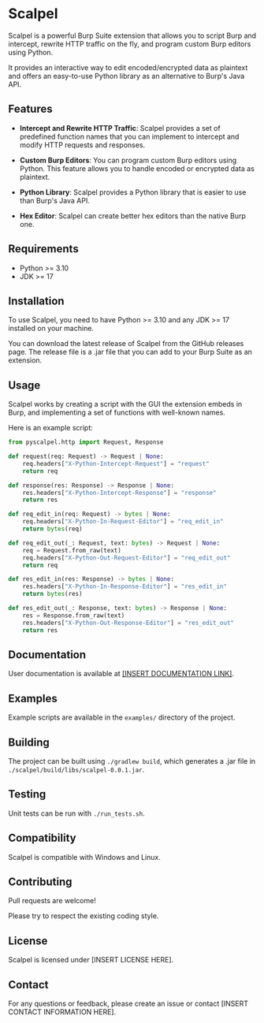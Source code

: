 # Scalpel

Scalpel is a powerful Burp Suite extension that allows you to script Burp and intercept, rewrite HTTP traffic on the fly, and program custom Burp editors using Python.

It provides an interactive way to edit encoded/encrypted data as plaintext and offers an easy-to-use Python library as an alternative to Burp's Java API.

## Features

-   **Intercept and Rewrite HTTP Traffic**: Scalpel provides a set of predefined function names that you can implement to intercept and modify HTTP requests and responses.

-   **Custom Burp Editors**: You can program custom Burp editors using Python. This feature allows you to handle encoded or encrypted data as plaintext.

-   **Python Library**: Scalpel provides a Python library that is easier to use than Burp's Java API.

-   **Hex Editor**: Scalpel can create better hex editors than the native Burp one.

## Requirements

-   Python >= 3.10
-   JDK >= 17

## Installation

To use Scalpel, you need to have Python >= 3.10 and any JDK >= 17 installed on your machine.

You can download the latest release of Scalpel from the GitHub releases page. The release file is a .jar file that you can add to your Burp Suite as an extension.

## Usage

Scalpel works by creating a script with the GUI the extension embeds in Burp, and implementing a set of functions with well-known names.

Here is an example script:

```py
from pyscalpel.http import Request, Response

def request(req: Request) -> Request | None:
    req.headers["X-Python-Intercept-Request"] = "request"
    return req

def response(res: Response) -> Response | None:
    res.headers["X-Python-Intercept-Response"] = "response"
    return res

def req_edit_in(req: Request) -> bytes | None:
    req.headers["X-Python-In-Request-Editor"] = "req_edit_in"
    return bytes(req)

def req_edit_out(_: Request, text: bytes) -> Request | None:
    req = Request.from_raw(text)
    req.headers["X-Python-Out-Request-Editor"] = "req_edit_out"
    return req

def res_edit_in(res: Response) -> bytes | None:
    res.headers["X-Python-In-Response-Editor"] = "res_edit_in"
    return bytes(res)

def res_edit_out(_: Response, text: bytes) -> Response | None:
    res = Response.from_raw(text)
    res.headers["X-Python-Out-Response-Editor"] = "res_edit_out"
    return res
```

## Documentation

User documentation is available at [[INSERT DOCUMENTATION LINK]](http://userdoc.scalpel.com).

## Examples

Example scripts are available in the `examples/` directory of the project.

## Building

The project can be built using `./gradlew build`, which generates a .jar file in `./scalpel/build/libs/scalpel-0.0.1.jar`.

## Testing

Unit tests can be run with `./run_tests.sh`.

## Compatibility

Scalpel is compatible with Windows and Linux.

## Contributing

Pull requests are welcome!

Please try to respect the existing coding style.

## License

Scalpel is licensed under [INSERT LICENSE HERE].

## Contact

For any questions or feedback, please create an issue or contact [INSERT CONTACT INFORMATION HERE].
